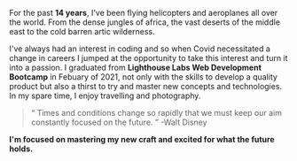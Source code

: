 For the past **14 years**, I've been flying helicopters and aeroplanes all over the world. From the dense jungles of africa, the vast deserts of the middle east to the cold barren artic wilderness.

I've always had an interest in coding and so when Covid necessitated a change in careers I jumped at the opportunity to take this interest and turn it into a passion.
I graduated from **Lighthouse Labs Web Development Bootcamp** in Febuary of 2021, not only with the skills to develop a quality product but also a thirst to try and master new concepts and technologies.
In my spare time, I enjoy travelling and photography.
>“ Times and conditions change so rapidly that we must keep our aim constantly focused on the future. ” -Walt Disney

**I'm focused on mastering my new craft and excited for what the future holds.**